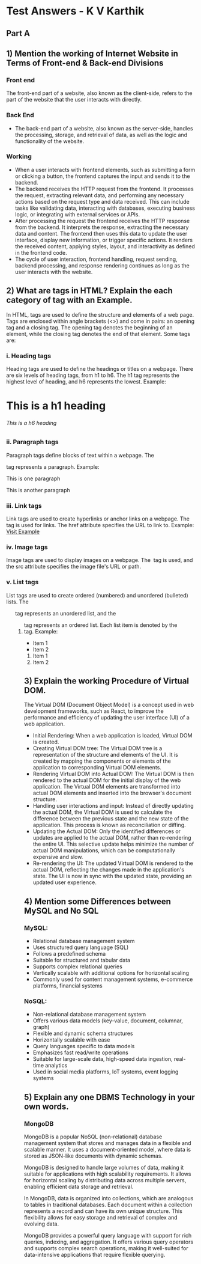 # Test Answers - K V Karthik
## Part A
## 1) Mention the working of Internet Website in Terms of Front-end & Back-end Divisions
### Front end
The front-end part of a website, also known as the client-side, refers to the part of the website that the user interacts with directly. 

### Back End
- The back-end part of a website, also known as the server-side, handles the processing, storage, and retrieval of data, as well as the logic and functionality of the website. 

### Working
- When a user interacts with frontend elements, such as submitting a form or clicking a button, the frontend captures the input and sends it to the backend. 
- The backend receives the HTTP request from the frontend. It processes the request, extracting relevant data, and performing any necessary actions based on the request type and data received. This can include tasks like validating data, interacting with databases, executing business logic, or integrating with external services or APIs.
- After processing the request the frontend receives the HTTP response from the backend. It interprets the response, extracting the necessary data and content. The frontend then uses this data to update the user interface, display new information, or trigger specific actions. It renders the received content, applying styles, layout, and interactivity as defined in the frontend code.
- The cycle of user interaction, frontend handling, request sending, backend processing, and response rendering continues as long as the user interacts with the website.

## 2)  What are tags in HTML? Explain the each category of tag with an Example.
In HTML, tags are used to define the structure and elements of a web page. Tags are enclosed within angle brackets (<>) and come in pairs: an opening tag and a closing tag. The opening tag denotes the beginning of an element, while the closing tag denotes the end of that element. Some tags are:
### i. Heading tags
Heading tags are used to define the headings or titles on a webpage. There are six levels of heading tags, from h1 to h6. The h1 tag represents the highest level of heading, and h6 represents the lowest. Example:
<h1>This is a h1 heading</h1>
<h6>This is a h6 heading</h6>

### ii. Paragraph tags
Paragraph tags define blocks of text within a webpage. The <p> tag represents a paragraph. Example:
<p>This is one paragraph</p>
<p>This is another paragraph</p>

### iii. Link tags
Link tags are used to create hyperlinks or anchor links on a webpage. The <a> tag is used for links. The href attribute specifies the URL to link to. Example:
<a href="https://www.example.com">Visit Example</a>

### iv. Image tags
Image tags are used to display images on a webpage. The <img> tag is used, and the src attribute specifies the image file's URL or path. 

### v. List tags
List tags are used to create ordered (numbered) and unordered (bulleted) lists. The <ul> tag represents an unordered list, and the <ol> tag represents an ordered list. Each list item is denoted by the <li> tag. Example:
<ul>
  <li>Item 1</li>
  <li>Item 2</li>
</ul>

<ol>
  <li>Item 1</li>
  <li>Item 2</li>
</ol>


## 3) Explain the working Procedure of Virtual DOM.
The Virtual DOM (Document Object Model) is a concept used in web development frameworks, such as React, to improve the performance and efficiency of updating the user interface (UI) of a web application.
- Initial Rendering: When a web application is loaded, Virtual DOM is created.
- Creating Virtual DOM tree: The Virtual DOM tree is a representation of the structure and elements of the UI. It is created by mapping the components or elements of the application to corresponding Virtual DOM elements.
- Rendering Virtual DOM into Actual DOM: The Virtual DOM is then rendered to the actual DOM for the initial display of the web application. The Virtual DOM elements are transformed into actual DOM elements and inserted into the browser's document structure.
- Handling user interactions and input: Instead of directly updating the actual DOM, the Virtual DOM is used to calculate the difference between the previous state and the new state of the application. This process is known as reconciliation or diffing.
- Updating the Actual DOM: Only the identified differences or updates are applied to the actual DOM, rather than re-rendering the entire UI. This selective update helps minimize the number of actual DOM manipulations, which can be computationally expensive and slow.
- Re-rendering the UI: The updated Virtual DOM is rendered to the actual DOM, reflecting the changes made in the application's state. The UI is now in sync with the updated state, providing an updated user experience.

## 4) Mention some Differences between MySQL and No SQL
### MySQL:
- Relational database management system
- Uses structured query language (SQL)
- Follows a predefined schema
- Suitable for structured and tabular data
- Supports complex relational queries
- Vertically scalable with additional options for horizontal scaling
- Commonly used for content management systems, e-commerce platforms, financial systems

### NoSQL:
- Non-relational database management system
- Offers various data models (key-value, document, columnar, graph)
- Flexible and dynamic schema structures
- Horizontally scalable with ease
- Query languages specific to data models
- Emphasizes fast read/write operations
- Suitable for large-scale data, high-speed data ingestion, real-time analytics
- Used in social media platforms, IoT systems, event logging systems

## 5) Explain any one DBMS Technology in your own words.
### MongoDB
MongoDB is a popular NoSQL (non-relational) database management system that stores and manages data in a flexible and scalable manner. It uses a document-oriented model, where data is stored as JSON-like documents with dynamic schemas.

MongoDB is designed to handle large volumes of data, making it suitable for applications with high scalability requirements. It allows for horizontal scaling by distributing data across multiple servers, enabling efficient data storage and retrieval.

In MongoDB, data is organized into collections, which are analogous to tables in traditional databases. Each document within a collection represents a record and can have its own unique structure. This flexibility allows for easy storage and retrieval of complex and evolving data.

MongoDB provides a powerful query language with support for rich queries, indexing, and aggregation. It offers various query operators and supports complex search operations, making it well-suited for data-intensive applications that require flexible querying.



